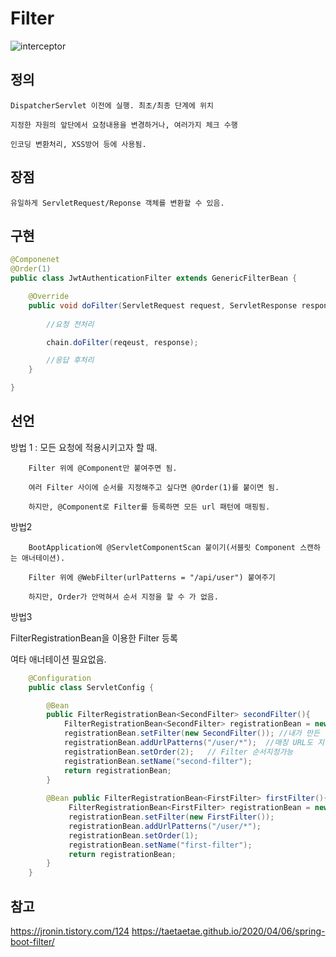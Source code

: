 # Filter

![interceptor](../images/Spring/interceptor.png)

## 정의

    DispatcherServlet 이전에 실행. 최초/최종 단계에 위치

    지정한 자원의 앞단에서 요청내용을 변경하거나, 여러가지 체크 수행

    인코딩 변환처리, XSS방어 등에 사용됨.

## 장점

    유일하게 ServletRequest/Reponse 객체를 변환할 수 있음.

## 구현

```java
@Componenet
@Order(1)
public class JwtAuthenticationFilter extends GenericFilterBean {

    @Override
    public void doFilter(ServletRequest request, ServletResponse response, FilterChain chain) throws IOException, ServletException {
        
        //요청 전처리 

        chain.doFilter(reqeust, response);

        //응답 후처리
    }

}

```

## 선언

방법 1 : 모든 요청에 적용시키고자 할 때.

```
    Filter 위에 @Component만 붙여주면 됨.

    여러 Filter 사이에 순서를 지정해주고 싶다면 @Order(1)를 붙이면 됨.

    하지만, @Component로 Filter를 등록하면 모든 url 패턴에 매핑됨.
````

방법2

```
    BootApplication에 @ServletComponentScan 붙이기(서블릿 Component 스캔하는 애너테이션).

    Filter 위에 @WebFilter(urlPatterns = "/api/user") 붙여주기

    하지만, Order가 안먹혀서 순서 지정을 할 수 가 없음.
```

방법3

FilterRegistrationBean을 이용한 Filter 등록

여타 애너테이션 필요없음.

```java
    @Configuration 
    public class ServletConfig { 

        @Bean 
        public FilterRegistrationBean<SecondFilter> secondFilter(){ 
            FilterRegistrationBean<SecondFilter> registrationBean = new FilterRegistrationBean<>(); 
            registrationBean.setFilter(new SecondFilter()); //내가 만든 필터 등록 
            registrationBean.addUrlPatterns("/user/*");  //매칭 URL도 지정가능
            registrationBean.setOrder(2);   // Filter 순서지정가능
            registrationBean.setName("second-filter"); 
            return registrationBean; 
        } 
            
        @Bean public FilterRegistrationBean<FirstFilter> firstFilter(){
             FilterRegistrationBean<FirstFilter> registrationBean = new FilterRegistrationBean<>(); 
             registrationBean.setFilter(new FirstFilter()); 
             registrationBean.addUrlPatterns("/user/*"); 
             registrationBean.setOrder(1); 
             registrationBean.setName("first-filter"); 
             return registrationBean; 
        } 
    }
```

## 참고

https://jronin.tistory.com/124
https://taetaetae.github.io/2020/04/06/spring-boot-filter/